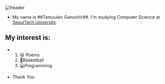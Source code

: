 ![header](https://capsule-render.vercel.app/api?type=soft&height=300&color=gradient&text=Welcome%20&fontColor=FFFFFF&animation=twinkling&textBg=false)

* My name is ##Temuulen Ganochir##. I'm studying Computer Science at [SeoulTech University](https://en.seoultech.ac.kr/).

## My interest is:
*   1. :smiley: Poems
    3. 🏀Basketball
    4. 💻Programming


* Thank You 

<!--
**temuulengan/temuulengan** is a ✨ _special_ ✨ repository because its `README.md` (this file) appears on your GitHub profile.

Here are some ideas to get you started:

- 🔭 I’m currently working on ...
- 🌱 I’m currently learning ...
- 👯 I’m looking to collaborate on ...
- 🤔 I’m looking for help with ...
- 💬 Ask me about ...
- 📫 How to reach me: ...
- 😄 Pronouns: ...
- ⚡ Fun fact: ...
-->
